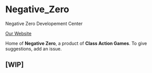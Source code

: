 # Negative_Zero
Negative Zero Developement Center

[Our Website](https://kyllingene.github.io/Negative_Zero)


Home of **Negative Zero**, a product of **Class Action Games**.
To give suggestions, add an issue.

## [WIP]
